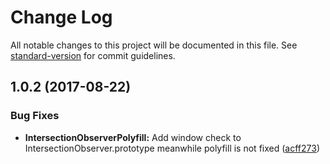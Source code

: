 # Change Log

All notable changes to this project will be documented in this file. See [standard-version](https://github.com/conventional-changelog/standard-version) for commit guidelines.

<a name="1.0.2"></a>
## 1.0.2 (2017-08-22)


### Bug Fixes

* **IntersectionObserverPolyfill:** Add window check to IntersectionObserver.prototype meanwhile polyfill is not fixed ([acff273](https://github.com/jesusbotella/ngx-lazy-load-images/commit/acff273))
